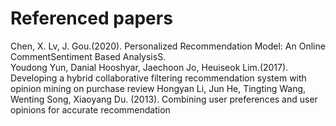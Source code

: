 # Referenced papers
Chen, X. Lv, J. Gou.(2020). Personalized Recommendation Model:  An Online CommentSentiment Based AnalysisS.  
Youdong Yun, Danial Hooshyar, Jaechoon Jo, Heuiseok Lim.(2017). Developing a hybrid collaborative filtering recommendation system with opinion mining on purchase review
Hongyan Li, Jun He, Tingting Wang, Wenting Song, Xiaoyang Du. (2013). Combining user preferences and user opinions for accurate recommendation  
